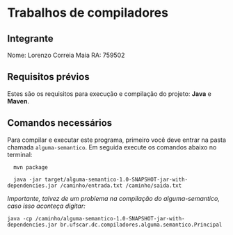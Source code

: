 # Trabalhos de compiladores



<div>

 ## Integrante
  
Nome: Lorenzo Correia Maia RA: 759502


</div>

## Requisitos prévios
Estes são os requisitos para execução e compilação do projeto: **Java** e **Maven**.

## Comandos necessários

Para compilar e executar este programa, primeiro você deve entrar na pasta chamada `alguma-semantico`. Em seguida execute os comandos abaixo no terminal:

```
  mvn package
```
```
  java -jar target/alguma-semantico-1.0-SNAPSHOT-jar-with-dependencies.jar /caminho/entrada.txt /caminho/saida.txt

```

*Importante, talvez de um problema na compilação do alguma-semantico, caso isso aconteça digitar:*
```
java -cp /caminho/alguma-semantico-1.0-SNAPSHOT-jar-with-dependencies.jar br.ufscar.dc.compiladores.alguma.semantico.Principal
```